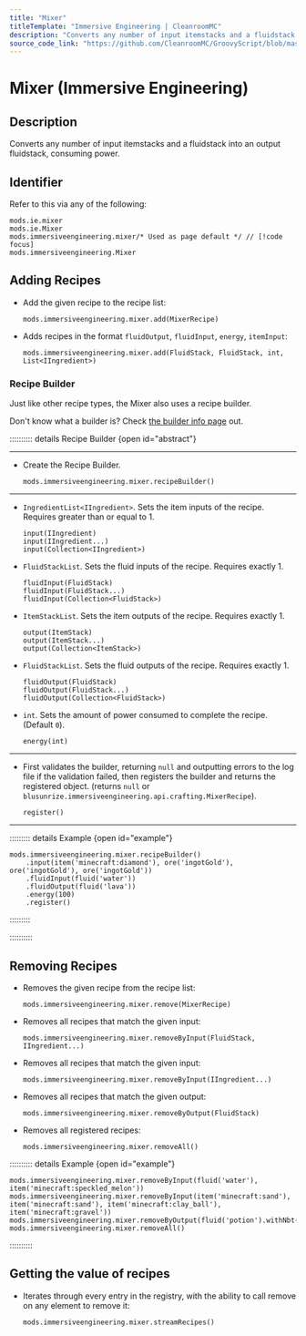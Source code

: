 ```yaml
---
title: "Mixer"
titleTemplate: "Immersive Engineering | CleanroomMC"
description: "Converts any number of input itemstacks and a fluidstack into an output fluidstack, consuming power."
source_code_link: "https://github.com/CleanroomMC/GroovyScript/blob/master/src/main/java/com/cleanroommc/groovyscript/compat/mods/immersiveengineering/Mixer.java"
---
```


# Mixer (Immersive Engineering)

## Description

Converts any number of input itemstacks and a fluidstack into an output fluidstack, consuming power.

## Identifier

Refer to this via any of the following:

```groovy:no-line-numbers {3}
mods.ie.mixer
mods.ie.Mixer
mods.immersiveengineering.mixer/* Used as page default */ // [!code focus]
mods.immersiveengineering.Mixer
```


## Adding Recipes

- Add the given recipe to the recipe list:

    ```groovy:no-line-numbers
    mods.immersiveengineering.mixer.add(MixerRecipe)
    ```

- Adds recipes in the format `fluidOutput`, `fluidInput`, `energy`, `itemInput`:

    ```groovy:no-line-numbers
    mods.immersiveengineering.mixer.add(FluidStack, FluidStack, int, List<IIngredient>)
    ```


### Recipe Builder

Just like other recipe types, the Mixer also uses a recipe builder.

Don't know what a builder is? Check [the builder info page](../../getting_started/builder.md) out.

:::::::::: details Recipe Builder {open id="abstract"}

---

- Create the Recipe Builder.

    ```groovy:no-line-numbers
    mods.immersiveengineering.mixer.recipeBuilder()
    ```

---

- `IngredientList<IIngredient>`. Sets the item inputs of the recipe. Requires greater than or equal to 1.

    ```groovy:no-line-numbers
    input(IIngredient)
    input(IIngredient...)
    input(Collection<IIngredient>)
    ```

- `FluidStackList`. Sets the fluid inputs of the recipe. Requires exactly 1.

    ```groovy:no-line-numbers
    fluidInput(FluidStack)
    fluidInput(FluidStack...)
    fluidInput(Collection<FluidStack>)
    ```

- `ItemStackList`. Sets the item outputs of the recipe. Requires exactly 1.

    ```groovy:no-line-numbers
    output(ItemStack)
    output(ItemStack...)
    output(Collection<ItemStack>)
    ```

- `FluidStackList`. Sets the fluid outputs of the recipe. Requires exactly 1.

    ```groovy:no-line-numbers
    fluidOutput(FluidStack)
    fluidOutput(FluidStack...)
    fluidOutput(Collection<FluidStack>)
    ```

- `int`. Sets the amount of power consumed to complete the recipe. (Default `0`).

    ```groovy:no-line-numbers
    energy(int)
    ```

---

- First validates the builder, returning `null` and outputting errors to the log file if the validation failed, then registers the builder and returns the registered object. (returns `null` or `blusunrize.immersiveengineering.api.crafting.MixerRecipe`).

    ```groovy:no-line-numbers
    register()
    ```

---

::::::::: details Example {open id="example"}
```groovy:no-line-numbers
mods.immersiveengineering.mixer.recipeBuilder()
    .input(item('minecraft:diamond'), ore('ingotGold'), ore('ingotGold'), ore('ingotGold'))
    .fluidInput(fluid('water'))
    .fluidOutput(fluid('lava'))
    .energy(100)
    .register()
```

:::::::::

::::::::::

## Removing Recipes

- Removes the given recipe from the recipe list:

    ```groovy:no-line-numbers
    mods.immersiveengineering.mixer.remove(MixerRecipe)
    ```

- Removes all recipes that match the given input:

    ```groovy:no-line-numbers
    mods.immersiveengineering.mixer.removeByInput(FluidStack, IIngredient...)
    ```

- Removes all recipes that match the given input:

    ```groovy:no-line-numbers
    mods.immersiveengineering.mixer.removeByInput(IIngredient...)
    ```

- Removes all recipes that match the given output:

    ```groovy:no-line-numbers
    mods.immersiveengineering.mixer.removeByOutput(FluidStack)
    ```

- Removes all registered recipes:

    ```groovy:no-line-numbers
    mods.immersiveengineering.mixer.removeAll()
    ```

:::::::::: details Example {open id="example"}
```groovy:no-line-numbers
mods.immersiveengineering.mixer.removeByInput(fluid('water'), item('minecraft:speckled_melon'))
mods.immersiveengineering.mixer.removeByInput(item('minecraft:sand'), item('minecraft:sand'), item('minecraft:clay_ball'), item('minecraft:gravel'))
mods.immersiveengineering.mixer.removeByOutput(fluid('potion').withNbt([Potion:'minecraft:night_vision']))
mods.immersiveengineering.mixer.removeAll()
```

::::::::::

## Getting the value of recipes

- Iterates through every entry in the registry, with the ability to call remove on any element to remove it:

    ```groovy:no-line-numbers
    mods.immersiveengineering.mixer.streamRecipes()
    ```
